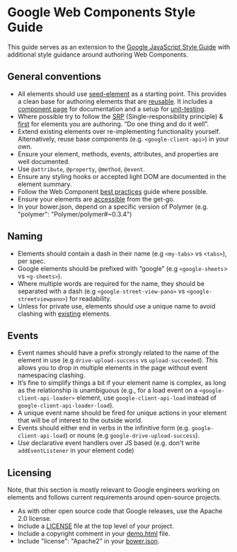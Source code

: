 # Google Web Components Style Guide

This guide serves as an extension to the [Google JavaScript Style Guide](http://google-styleguide.googlecode.com/svn/trunk/javascriptguide.xml) with additional style guidance around authoring Web Components.

## General conventions

* All elements should use [seed-element](https://github.com/PolymerLabs/seed-element) as a starting point. This provides a clean base for authoring elements that are [reusable](http://www.polymer-project.org/docs/start/reusableelements.html). It includes a [component page](http://polymerlabs.github.io/seed-element) for documentation and a setup for [unit-testing](https://github.com/PolymerLabs/seed-element/tree/master/tests).
* Where possible try to follow the [SRP](http://en.wikipedia.org/wiki/Single_responsibility_principle) (Single-responsibility principle) & [first](http://addyosmani.com/first) for elements you are authoring. “Do one thing and do it well”.
* Extend existing elements over re-implementing functionality yourself. Alternatively, reuse base components (e.g. `<google-client-api>`) in your own.
* Ensure your element, methods, events, attributes, and properties are well documented.
* Use `@attribute`, `@property`, `@method`, `@event`.
* Ensure any styling hooks or accepted light DOM are documented in the element summary.
* Follow the Web Component [best practices](http://webcomponents.org/articles/web-components-best-practices/) guide where possible.
* Ensure your elements are [accessible](http://www.polymer-project.org/articles/accessible-web-components.html) from the get-go. 
* In your bower.json, depend on a specific version of Polymer (e.g. "polymer": "Polymer/polymer#~0.3.4")

## Naming

* Elements should contain a dash in their name (e.g `<my-tabs>` vs `<tabs>`), per spec.
* Google elements should be prefixed with “google” (e.g `<google-sheets`> vs `<g-sheets>`).
* Where multiple words are required for the name, they should be separated with a dash (e.g `<google-street-view-pano>` vs `<google-streetviewpano>`) for readability.
* Unless for private use, elements should use a unique name to avoid clashing with [existing](https://github.com/GoogleWebComponents) elements.


## Events

* Event names should have a prefix strongly related to the name of the element in use (e.g `drive-upload-success` vs `upload-succeeded`). This allows you to drop in multiple elements in the page without event namespacing clashing.
* It’s fine to simplify things a bit if your element name is complex, as long as the relationship is unambiguous (e.g., for a load event on a `<google-client-api-loader>` element, use `google-client-api-load` instead of `google-client-api-loader-load`).
* A unique event name should be fired for unique actions in your element that will be of interest to the outside world.
* Events should either end in verbs in the infinitive form (e.g. `google-client-api-load`) or nouns (e.g `google-drive-upload-success`).
* Use declarative event handlers over JS based (e.g. don't write `addEventListener` in your element code)


## Licensing

Note, that this section is mostly relevant to Google engineers working on elements and follows current requirements around open-source projects.

* As with other open source code that Google releases, use the Apache 2.0 license.
* Include a [LICENSE](https://github.com/GoogleWebComponents/google-chart/blob/master/LICENSE) file at the top level of your project.
* Include a copyright comment in your [demo.html](https://github.com/GoogleWebComponents/google-youtube/blob/master/demo.html#L2) file.
* Include "license": "Apache2" in your [bower.json](https://github.com/GoogleWebComponents/google-youtube/blob/master/bower.json#L10).
